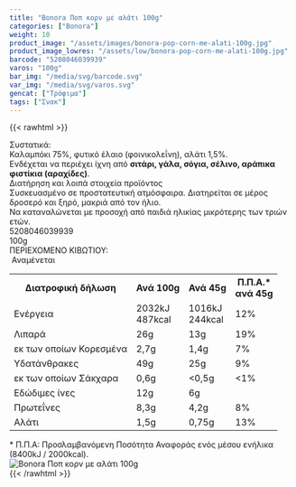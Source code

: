 ```yaml
---
title: "Bonora Ποπ κορν με αλάτι 100g"
categories: ["Bonora"]
weight: 10
product_image: "/assets/images/bonora-pop-corn-me-alati-100g.jpg"
product_image_lowres: "/assets/low/bonora-pop-corn-me-alati-100g.jpg"
barcode: "5208046039939"
varos: "100g"
bar_img: "/media/svg/barcode.svg"
var_img: "/media/svg/varos.svg"
gencat: ["Τρόφιμα"]
tags: ["Σνακ"]
---
```

{{< rawhtml >}}

<div class="sload110"><div class="product"><div id="sistatika">Συστατικά:</div><div class="alltext">Καλαμπόκι 75%, φυτικό έλαιο (φοινικολεΐνη), αλάτι 1,5%.&nbsp;<br>Ενδέχεται να περιέχει ίχνη από <strong>σιτάρι, γάλα, σόγια, σέλινο, αράπικα φιστίκια (αραχίδες)</strong>.</div><div id="loipa">Διατήρηση και λοιπά στοιχεία προϊόντος</div><div class="alltext">Συσκευασμένο σε προστατευτική ατμόσφαιρα. Διατηρείται σε μέρος δροσερό και ξηρό, μακριά από τον ήλιο.<br>Να καταναλώνεται με προσοχή από παιδιά ηλικίας μικρότερης των τριών ετών.</div><div id="barcode"><div id="barimage1"></div><span id="bartext">5208046039939</span></div><div id="varos"><div id="varosimage1"></div><span id="varostext">100g</span></div><div id="kivotio">ΠΕΡΙΕΧΟΜΕΝΟ ΚΙΒΩΤΙΟΥ:<br>&nbsp;Αναμένεται</div><div class="tabout"><table id="diatable"><tbody><tr><th>Διατροφική δήλωση</th><th>Ανά 100g</th><th>Ανά 45g</th><th>Π.Π.Α.*<br>ανά 45g</th></tr><tr><td class="texr2">Ενέργεια</td><td class="texr">2032kJ<br>487kcal</td><td class="texr">1016kJ<br>244kcal</td><td class="texr">12%</td></tr><tr><td class="texr2">Λιπαρά</td><td class="texr">26g</td><td class="texr">13g</td><td class="texr">19%</td></tr><tr><td class="gray">εκ των οποίων Κορεσµένα</td><td class="gray2">2,7g</td><td class="gray2">1,4g</td><td class="gray2">7%</td></tr><tr><td class="texr2">Yδατάνθρακες</td><td class="texr">49g</td><td class="texr">25g</td><td class="texr">9%</td></tr><tr><td class="gray">εκ των οποίων Σάκχαρα</td><td class="gray2">0,6g</td><td class="gray2">&lt;0,5g</td><td class="gray2">&lt;1%</td></tr><tr><td class="texr2">Eδώδιμες ίνες</td><td class="texr">12g</td><td class="texr">6g</td><td class="texr">&nbsp;</td></tr><tr><td class="texr2">Πρωτεΐνες</td><td class="texr">8,3g</td><td class="texr">4,2g</td><td class="texr">8%</td></tr><tr><td class="texr2">Αλάτι</td><td class="texr">1,5g</td><td class="texr">0,75g</td><td class="texr">13%</td></tr></tbody></table></div><div class="alltext">* Π.Π.Α: Προσλαμβανόμενη Ποσότητα Αναφοράς ενός μέσου ενήλικα (8400kJ / 2000kcal).</div><div class="pimg"><img alt="Bonora Ποπ κορν με αλάτι 100g" title="Bonora Ποπ κορν με αλάτι 100g" src="/assets/images/bonora-pop-corn-me-alati-100g.jpg"></div></div></div>
{{< /rawhtml >}}



